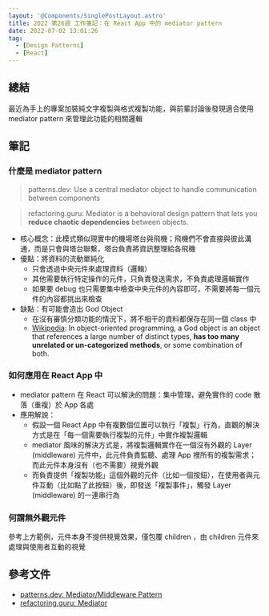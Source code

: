 ```yaml
---
layout: '@Components/SinglePostLayout.astro'
title: 2022 第26週 工作筆記：在 React App 中的 mediator pattern
date: 2022-07-02 13:01:26
tag:
  - [Design Patterns]
  - [React]
---
```


## 總結

最近為手上的專案加裝純文字複製與格式複製功能，與前輩討論後發現適合使用 mediator pattern 來管理此功能的相關邏輯

## 筆記

### 什麼是 mediator pattern

> patterns.dev: Use a central mediator object to handle communication between components

> refactoring.guru: Mediator is a behavioral design pattern that lets you **reduce chaotic dependencies** between objects.

- 核心概念：此模式類似現實中的機場塔台與飛機；飛機們不會直接與彼此溝通，而是只會與塔台聯繫，塔台負責將資訊整理給各飛機
- 優點：將資料的流動單純化
  - 只會透過中央元件來處理資料（邏輯）
  - 其他需要執行特定操作的元件，只負責發送需求，不負責處理邏輯實作
  - 如果要 debug 也只需要集中檢查中央元件的內容即可，不需要將每一個元件的內容都挑出來檢查
- 缺點：有可能會造出 God Object
  - 在沒有審慎分類功能的情況下，將不相干的資料都保存在同一個 class 中
  - [Wikipedia](https://en.wikipedia.org/wiki/God_object): In object-oriented programming, a God object is an object that references a large number of distinct types, **has too many unrelated or un-categorized methods**, or some combination of both.

### 如何應用在 React App 中

- mediator pattern 在 React 可以解決的問題：集中管理，避免實作的 code 散落（重複）於 App 各處
- 應用解說：
  - 假設一個 React App 中有複數個位置可以執行「複製」行為，直觀的解決方式是在「每一個需要執行複製的元件」中實作複製邏輯
  - mediator 風味的解決方式是，將複製邏輯實作在一個沒有外觀的 Layer (middleware) 元件中，此元件負責監聽、處理 App 裡所有的複製需求；而此元件本身沒有（也不需要）視覺外觀
  - 而負責提供「複製功能」這個外觀的元件（比如一個按鈕），在使用者與元件互動（比如點了此按鈕）後，即發送「複製事件」，觸發 Layer (middleware) 的一連串行為

### 何謂無外觀元件

<script src="https://gist.github.com/tzynwang/6ad8892dbfd4fdd2b0105d2d2494cfed.js"></script>

參考上方範例，元件本身不提供視覺效果，僅包覆 children ，由 children 元件來處理與使用者互動的視覺

## 參考文件

- [patterns.dev: Mediator/Middleware Pattern](https://www.patterns.dev/posts/mediator-pattern/)
- [refactoring.guru: Mediator](https://refactoring.guru/design-patterns/mediator)
